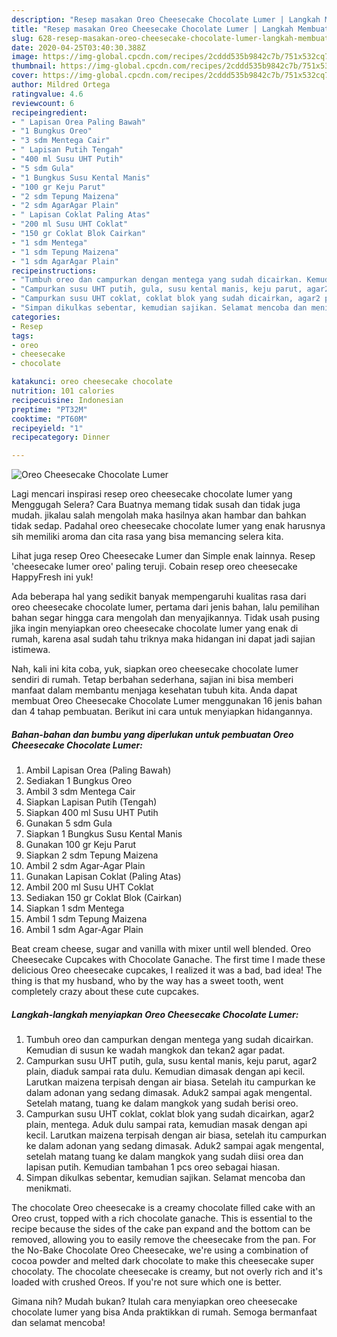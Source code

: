 ```yaml
---
description: "Resep masakan Oreo Cheesecake Chocolate Lumer | Langkah Membuat Oreo Cheesecake Chocolate Lumer Yang Lezat"
title: "Resep masakan Oreo Cheesecake Chocolate Lumer | Langkah Membuat Oreo Cheesecake Chocolate Lumer Yang Lezat"
slug: 628-resep-masakan-oreo-cheesecake-chocolate-lumer-langkah-membuat-oreo-cheesecake-chocolate-lumer-yang-lezat
date: 2020-04-25T03:40:30.388Z
image: https://img-global.cpcdn.com/recipes/2cddd535b9842c7b/751x532cq70/oreo-cheesecake-chocolate-lumer-foto-resep-utama.jpg
thumbnail: https://img-global.cpcdn.com/recipes/2cddd535b9842c7b/751x532cq70/oreo-cheesecake-chocolate-lumer-foto-resep-utama.jpg
cover: https://img-global.cpcdn.com/recipes/2cddd535b9842c7b/751x532cq70/oreo-cheesecake-chocolate-lumer-foto-resep-utama.jpg
author: Mildred Ortega
ratingvalue: 4.6
reviewcount: 6
recipeingredient:
- " Lapisan Orea Paling Bawah"
- "1 Bungkus Oreo"
- "3 sdm Mentega Cair"
- " Lapisan Putih Tengah"
- "400 ml Susu UHT Putih"
- "5 sdm Gula"
- "1 Bungkus Susu Kental Manis"
- "100 gr Keju Parut"
- "2 sdm Tepung Maizena"
- "2 sdm AgarAgar Plain"
- " Lapisan Coklat Paling Atas"
- "200 ml Susu UHT Coklat"
- "150 gr Coklat Blok Cairkan"
- "1 sdm Mentega"
- "1 sdm Tepung Maizena"
- "1 sdm AgarAgar Plain"
recipeinstructions:
- "Tumbuh oreo dan campurkan dengan mentega yang sudah dicairkan. Kemudian di susun ke wadah mangkok dan tekan2 agar padat."
- "Campurkan susu UHT putih, gula, susu kental manis, keju parut, agar2 plain, diaduk sampai rata dulu. Kemudian dimasak dengan api kecil. Larutkan maizena terpisah dengan air biasa. Setelah itu campurkan ke dalam adonan yang sedang dimasak. Aduk2 sampai agak mengental. Setelah matang, tuang ke dalam mangkok yang sudah berisi oreo."
- "Campurkan susu UHT coklat, coklat blok yang sudah dicairkan, agar2 plain, mentega. Aduk dulu sampai rata, kemudian masak dengan api kecil. Larutkan maizena terpisah dengan air biasa, setelah itu campurkan ke dalam adonan yang sedang dimasak. Aduk2 sampai agak mengental, setelah matang tuang ke dalam mangkok yang sudah diisi orea dan lapisan putih. Kemudian tambahan 1 pcs oreo sebagai hiasan."
- "Simpan dikulkas sebentar, kemudian sajikan. Selamat mencoba dan menikmati."
categories:
- Resep
tags:
- oreo
- cheesecake
- chocolate

katakunci: oreo cheesecake chocolate 
nutrition: 101 calories
recipecuisine: Indonesian
preptime: "PT32M"
cooktime: "PT60M"
recipeyield: "1"
recipecategory: Dinner

---
```



![Oreo Cheesecake Chocolate Lumer](https://img-global.cpcdn.com/recipes/2cddd535b9842c7b/751x532cq70/oreo-cheesecake-chocolate-lumer-foto-resep-utama.jpg)

Lagi mencari inspirasi resep oreo cheesecake chocolate lumer yang Menggugah Selera? Cara Buatnya memang tidak susah dan tidak juga mudah. jikalau salah mengolah maka hasilnya akan hambar dan bahkan tidak sedap. Padahal oreo cheesecake chocolate lumer yang enak harusnya sih memiliki aroma dan cita rasa yang bisa memancing selera kita.

Lihat juga resep Oreo Cheesecake Lumer dan Simple enak lainnya. Resep &#39;cheesecake lumer oreo&#39; paling teruji. Cobain resep oreo cheesecake HappyFresh ini yuk!

Ada beberapa hal yang sedikit banyak mempengaruhi kualitas rasa dari oreo cheesecake chocolate lumer, pertama dari jenis bahan, lalu pemilihan bahan segar hingga cara mengolah dan menyajikannya. Tidak usah pusing jika ingin menyiapkan oreo cheesecake chocolate lumer yang enak di rumah, karena asal sudah tahu triknya maka hidangan ini dapat jadi sajian istimewa.


Nah, kali ini kita coba, yuk, siapkan oreo cheesecake chocolate lumer sendiri di rumah. Tetap berbahan sederhana, sajian ini bisa memberi manfaat dalam membantu menjaga kesehatan tubuh kita. Anda dapat membuat Oreo Cheesecake Chocolate Lumer menggunakan 16 jenis bahan dan 4 tahap pembuatan. Berikut ini cara untuk menyiapkan hidangannya.

<!--inarticleads1-->

##### Bahan-bahan dan bumbu yang diperlukan untuk pembuatan Oreo Cheesecake Chocolate Lumer:

1. Ambil  Lapisan Orea (Paling Bawah)
1. Sediakan 1 Bungkus Oreo
1. Ambil 3 sdm Mentega Cair
1. Siapkan  Lapisan Putih (Tengah)
1. Siapkan 400 ml Susu UHT Putih
1. Gunakan 5 sdm Gula
1. Siapkan 1 Bungkus Susu Kental Manis
1. Gunakan 100 gr Keju Parut
1. Siapkan 2 sdm Tepung Maizena
1. Ambil 2 sdm Agar-Agar Plain
1. Gunakan  Lapisan Coklat (Paling Atas)
1. Ambil 200 ml Susu UHT Coklat
1. Sediakan 150 gr Coklat Blok (Cairkan)
1. Siapkan 1 sdm Mentega
1. Ambil 1 sdm Tepung Maizena
1. Ambil 1 sdm Agar-Agar Plain


Beat cream cheese, sugar and vanilla with mixer until well blended. Oreo Cheesecake Cupcakes with Chocolate Ganache. The first time I made these delicious Oreo cheesecake cupcakes, I realized it was a bad, bad idea! The thing is that my husband, who by the way has a sweet tooth, went completely crazy about these cute cupcakes. 

<!--inarticleads2-->

##### Langkah-langkah menyiapkan Oreo Cheesecake Chocolate Lumer:

1. Tumbuh oreo dan campurkan dengan mentega yang sudah dicairkan. Kemudian di susun ke wadah mangkok dan tekan2 agar padat.
1. Campurkan susu UHT putih, gula, susu kental manis, keju parut, agar2 plain, diaduk sampai rata dulu. Kemudian dimasak dengan api kecil. Larutkan maizena terpisah dengan air biasa. Setelah itu campurkan ke dalam adonan yang sedang dimasak. Aduk2 sampai agak mengental. Setelah matang, tuang ke dalam mangkok yang sudah berisi oreo.
1. Campurkan susu UHT coklat, coklat blok yang sudah dicairkan, agar2 plain, mentega. Aduk dulu sampai rata, kemudian masak dengan api kecil. Larutkan maizena terpisah dengan air biasa, setelah itu campurkan ke dalam adonan yang sedang dimasak. Aduk2 sampai agak mengental, setelah matang tuang ke dalam mangkok yang sudah diisi orea dan lapisan putih. Kemudian tambahan 1 pcs oreo sebagai hiasan.
1. Simpan dikulkas sebentar, kemudian sajikan. Selamat mencoba dan menikmati.


The chocolate Oreo cheesecake is a creamy chocolate filled cake with an Oreo crust, topped with a rich chocolate ganache. This is essential to the recipe because the sides of the cake pan expand and the bottom can be removed, allowing you to easily remove the cheesecake from the pan. For the No-Bake Chocolate Oreo Cheesecake, we&#39;re using a combination of cocoa powder and melted dark chocolate to make this cheesecake super chocolaty. The chocolate cheesecake is creamy, but not overly rich and it&#39;s loaded with crushed Oreos. If you&#39;re not sure which one is better. 

Gimana nih? Mudah bukan? Itulah cara menyiapkan oreo cheesecake chocolate lumer yang bisa Anda praktikkan di rumah. Semoga bermanfaat dan selamat mencoba!
